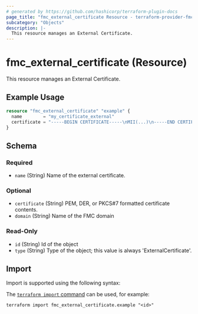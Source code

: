 ```yaml
---
# generated by https://github.com/hashicorp/terraform-plugin-docs
page_title: "fmc_external_certificate Resource - terraform-provider-fmc"
subcategory: "Objects"
description: |-
  This resource manages an External Certificate.
---
```


# fmc_external_certificate (Resource)

This resource manages an External Certificate.

## Example Usage

```terraform
resource "fmc_external_certificate" "example" {
  name        = "my_certificate_external"
  certificate = "-----BEGIN CERTIFICATE-----\nMII(...)\n-----END CERTIFICATE-----"
}
```

<!-- schema generated by tfplugindocs -->
## Schema

### Required

- `name` (String) Name of the external certificate.

### Optional

- `certificate` (String) PEM, DER, or PKCS#7 formatted certificate contents.
- `domain` (String) Name of the FMC domain

### Read-Only

- `id` (String) Id of the object
- `type` (String) Type of the object; this value is always 'ExternalCertificate'.

## Import

Import is supported using the following syntax:

The [`terraform import` command](https://developer.hashicorp.com/terraform/cli/commands/import) can be used, for example:

```shell
terraform import fmc_external_certificate.example "<id>"
```
